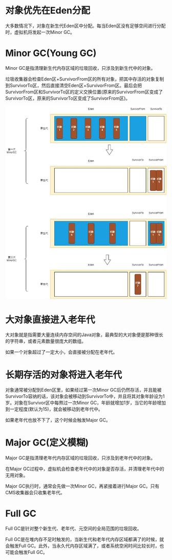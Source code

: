 # 对象优先在Eden分配

大多数情况下，对象在新生代Eden区中分配。每当Eden区没有足够空间进行分配时，虚拟机将发起一次Minor GC。

# Minor GC(Young GC)

Minor GC是指清理新生代内存区域的垃圾回收，只涉及到新生代中的对象。

垃圾收集器会检查Eden区+SurvivorFrom区的所有对象，把其中存活的对象复制到SurvivorTo区，然后直接清空Eden区+SurvivorFrom区。最后会把SurvivorFrom区和SurvivorTo区的定义交换位置(原来的SurvivorFrom区变成了SurvivorTo区，原来的SurvivorTo区变成了SurvivorFrom区)。

![](./img/minorgc.jpg)

# 大对象直接进入老年代

大对象就是指需要大量连续内存空间的Java对象，最典型的大对象便是那种很长的字符串，或者元素数量很庞大的数组。

如果一个对象超过了一定大小，会直接被分配在老年代。

# 长期存活的对象将进入老年代

对象通常被分配到Eden区里，如果经过第一次Minor GC后仍然存活，并且能被SurvivorTo容纳的话，该对象会被移动到SurvivorTo中，并且将其对象年龄设为1岁。对象在Survivor区中每熬过一次Minor GC，年龄就增加1岁，当它的年龄增加到一定程度(默认为15)，就会被移动到老年代中。

如果老年代也放不下了，这个时候会触发Major GC。

# Major GC(定义模糊)

Major GC是指清理老年代内存区域的垃圾回收，只涉及到老年代中的对象。

在Major GC过程中，虚拟机会检查老年代中的对象是否存活，并清理老年代中的无用对象。

Major GC执行时，通常会先做一次Minor GC，再紧接着进行Major GC。只有CMS收集器会只收集老年代。

# Full GC

Full GC是针对整个新生代、老年代、元空间的全局范围的垃圾回收。

Full GC是在堆内存不足时触发的，当新生代和老年代内存区域都满了的时候，就会触发Full GC。此外，当永久代内存区域满了，或者系统空闲时间比较长时，也可能会触发Full GC。
